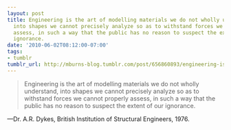 ```yaml
---
layout: post
title: Engineering is the art of modelling materials we do not wholly understand,
  into shapes we cannot precisely analyze so as to withstand forces we cannot properly
  assess, in such a way that the public has no reason to suspect the extent of our
  ignorance.
date: '2010-06-02T08:12:00-07:00'
tags:
- tumblr
tumblr_url: http://mburns-blog.tumblr.com/post/656860893/engineering-is-the-art-of-modelling-materials-we
---
```

<blockquote>Engineering is the art of modelling materials we do not wholly understand, into shapes we cannot precisely analyze so as to withstand forces we cannot properly assess, in such a way that the public has no reason to suspect the extent of our ignorance.</blockquote>&#8212;Dr. A.R. Dykes, British Institution of Structural Engineers, 1976.
